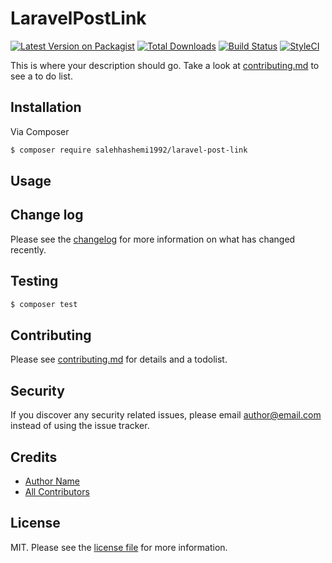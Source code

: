 # LaravelPostLink

[![Latest Version on Packagist][ico-version]][link-packagist]
[![Total Downloads][ico-downloads]][link-downloads]
[![Build Status][ico-travis]][link-travis]
[![StyleCI][ico-styleci]][link-styleci]

This is where your description should go. Take a look at [contributing.md](contributing.md) to see a to do list.

## Installation

Via Composer

``` bash
$ composer require salehhashemi1992/laravel-post-link
```

## Usage

## Change log

Please see the [changelog](changelog.md) for more information on what has changed recently.

## Testing

``` bash
$ composer test
```

## Contributing

Please see [contributing.md](contributing.md) for details and a todolist.

## Security

If you discover any security related issues, please email author@email.com instead of using the issue tracker.

## Credits

- [Author Name][link-author]
- [All Contributors][link-contributors]

## License

MIT. Please see the [license file](license.md) for more information.

[ico-version]: https://img.shields.io/packagist/v/salehhashemi1992/laravel-post-link.svg?style=flat-square
[ico-downloads]: https://img.shields.io/packagist/dt/salehhashemi1992/laravel-post-link.svg?style=flat-square
[ico-travis]: https://img.shields.io/travis/salehhashemi1992/laravel-post-link/master.svg?style=flat-square
[ico-styleci]: https://styleci.io/repos/12345678/shield

[link-packagist]: https://packagist.org/packages/salehhashemi1992/laravel-post-link
[link-downloads]: https://packagist.org/packages/salehhashemi1992/laravel-post-link
[link-travis]: https://travis-ci.org/salehhashemi1992/laravel-post-link
[link-styleci]: https://styleci.io/repos/12345678
[link-author]: https://github.com/salehhashemi1992
[link-contributors]: ../../contributors
